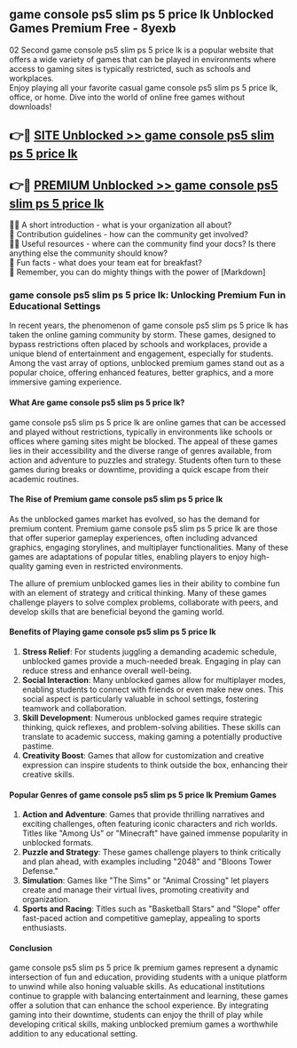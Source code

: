 ## game console ps5 slim ps 5 price lk Unblocked Games Premium Free - 8yexb

02 Second game console ps5 slim ps 5 price lk is a popular website that offers a wide variety of games that can be played in environments where access to gaming sites is typically restricted, such as schools and workplaces.  
Enjoy playing all your favorite casual game console ps5 slim ps 5 price lk, office, or home. Dive into the world of online free games without downloads!

## 👉🔴 [SITE Unblocked >> game console ps5 slim ps 5 price lk](http://freeplayer.one?title=game_console_ps5_slim_ps_5_price_lk&ref=13D)

## 👉🔴 [PREMIUM Unblocked >> game console ps5 slim ps 5 price lk](http://freeplayer.one?title=game_console_ps5_slim_ps_5_price_lk&ref=13D)

🙋‍♀️ A short introduction - what is your organization all about?  
🌈 Contribution guidelines - how can the community get involved?  
👩‍💻 Useful resources - where can the community find your docs? Is there anything else the community should know?  
🍿 Fun facts - what does your team eat for breakfast?  
🧙 Remember, you can do mighty things with the power of [Markdown]

### game console ps5 slim ps 5 price lk: Unlocking Premium Fun in Educational Settings

In recent years, the phenomenon of game console ps5 slim ps 5 price lk has taken the online gaming community by storm. These games, designed to bypass restrictions often placed by schools and workplaces, provide a unique blend of entertainment and engagement, especially for students. Among the vast array of options, unblocked premium games stand out as a popular choice, offering enhanced features, better graphics, and a more immersive gaming experience.

#### What Are game console ps5 slim ps 5 price lk?

game console ps5 slim ps 5 price lk are online games that can be accessed and played without restrictions, typically in environments like schools or offices where gaming sites might be blocked. The appeal of these games lies in their accessibility and the diverse range of genres available, from action and adventure to puzzles and strategy. Students often turn to these games during breaks or downtime, providing a quick escape from their academic routines.

#### The Rise of Premium game console ps5 slim ps 5 price lk

As the unblocked games market has evolved, so has the demand for premium content. Premium game console ps5 slim ps 5 price lk are those that offer superior gameplay experiences, often including advanced graphics, engaging storylines, and multiplayer functionalities. Many of these games are adaptations of popular titles, enabling players to enjoy high-quality gaming even in restricted environments.

The allure of premium unblocked games lies in their ability to combine fun with an element of strategy and critical thinking. Many of these games challenge players to solve complex problems, collaborate with peers, and develop skills that are beneficial beyond the gaming world.

#### Benefits of Playing game console ps5 slim ps 5 price lk

1.  **Stress Relief**: For students juggling a demanding academic schedule, unblocked games provide a much-needed break. Engaging in play can reduce stress and enhance overall well-being.
2.  **Social Interaction**: Many unblocked games allow for multiplayer modes, enabling students to connect with friends or even make new ones. This social aspect is particularly valuable in school settings, fostering teamwork and collaboration.
3.  **Skill Development**: Numerous unblocked games require strategic thinking, quick reflexes, and problem-solving abilities. These skills can translate to academic success, making gaming a potentially productive pastime.
4.  **Creativity Boost**: Games that allow for customization and creative expression can inspire students to think outside the box, enhancing their creative skills.

#### Popular Genres of game console ps5 slim ps 5 price lk Premium Games

1.  **Action and Adventure**: Games that provide thrilling narratives and exciting challenges, often featuring iconic characters and rich worlds. Titles like "Among Us" or "Minecraft" have gained immense popularity in unblocked formats.
2.  **Puzzle and Strategy**: These games challenge players to think critically and plan ahead, with examples including "2048" and "Bloons Tower Defense."
3.  **Simulation**: Games like "The Sims" or "Animal Crossing" let players create and manage their virtual lives, promoting creativity and organization.
4.  **Sports and Racing**: Titles such as "Basketball Stars" and "Slope" offer fast-paced action and competitive gameplay, appealing to sports enthusiasts.

#### Conclusion

game console ps5 slim ps 5 price lk premium games represent a dynamic intersection of fun and education, providing students with a unique platform to unwind while also honing valuable skills. As educational institutions continue to grapple with balancing entertainment and learning, these games offer a solution that can enhance the school experience. By integrating gaming into their downtime, students can enjoy the thrill of play while developing critical skills, making unblocked premium games a worthwhile addition to any educational setting.